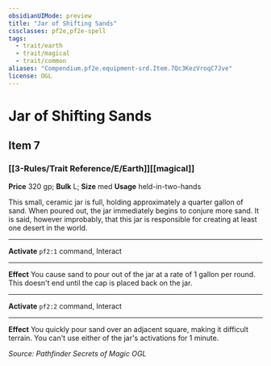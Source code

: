 ```yaml
---
obsidianUIMode: preview
title: "Jar of Shifting Sands"
cssclasses: pf2e,pf2e-spell
tags:
  - trait/earth
  - trait/magical
  - trait/common
aliases: "Compendium.pf2e.equipment-srd.Item.7Qc3KezVroqC7Jve"
license: OGL
---
```

# Jar of Shifting Sands
## Item 7
### [[3-Rules/Trait Reference/E/Earth]][[magical]]


**Price** 320 gp; 
**Bulk** L; **Size** med
**Usage** held-in-two-hands

This small, ceramic jar is full, holding approximately a quarter gallon of sand. When poured out, the jar immediately begins to conjure more sand. It is said, however improbably, that this jar is responsible for creating at least one desert in the world.

* * *

**Activate** `pf2:1` command, Interact

* * *

**Effect** You cause sand to pour out of the jar at a rate of 1 gallon per round. This doesn't end until the cap is placed back on the jar.

* * *

**Activate** `pf2:2` command, Interact

* * *

**Effect** You quickly pour sand over an adjacent square, making it difficult terrain. You can't use either of the jar's activations for 1 minute.

*Source: Pathfinder Secrets of Magic*
*OGL*